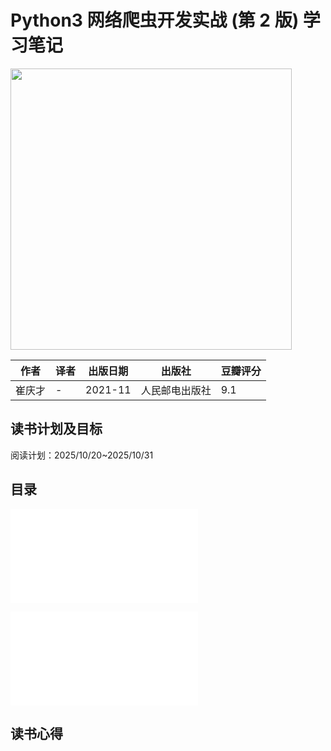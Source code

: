 # Python3 网络爬虫开发实战 (第 2 版) 学习笔记

<img src="https://img3.doubanio.com/view/subject/l/public/s34057567.jpg" width="450">

| 作者   | 译者 | 出版日期 | 出版社         | 豆瓣评分 |
| ------ | ---- | -------- | -------------- | -------- |
| 崔庆才 | -    | 2021-11  | 人民邮电出版社 | 9.1      |

## 读书计划及目标

阅读计划：2025/10/20~2025/10/31

## 目录

![第 1 章 爬虫基础](./chapter-01/README.md)

![第 2 章 基本库的使用](./chapter-02/README.md)

## 读书心得
